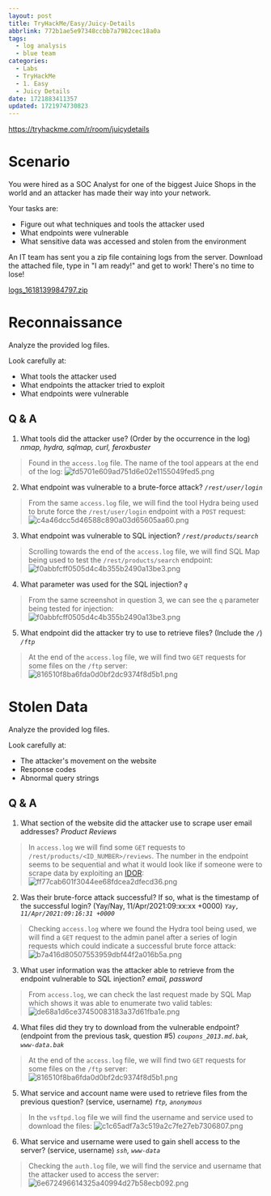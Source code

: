 ```yaml
---
layout: post
title: TryHackMe/Easy/Juicy-Details
abbrlink: 772b1ae5e97348ccbb7a7982cec18a0a
tags:
  - log analysis
  - blue team
categories:
  - Labs
  - TryHackMe
  - 1. Easy
  - Juicy Details
date: 1721883411357
updated: 1721974730823
---
```


<https://tryhackme.com/r/room/juicydetails>

# Scenario

You were hired as a SOC Analyst for one of the biggest Juice Shops in the world and an attacker has made their way into your network.

Your tasks are:

- Figure out what techniques and tools the attacker used
- What endpoints were vulnerable
- What sensitive data was accessed and stolen from the environment

An IT team has sent you a zip file containing logs from the server. Download the attached file, type in "I am ready!" and get to work! There's no time to lose!

[logs\_1618139984797.zip](/resources/c5ed34a903a142cb9f09329603a62b8a.zip)

# Reconnaissance

Analyze the provided log files.

Look carefully at:

- What tools the attacker used
- What endpoints the attacker tried to exploit
- What endpoints were vulnerable

## Q & A

1. What tools did the attacker use? (Order by the occurrence in the log)
   *nmap, hydra, sqlmap, curl, feroxbuster*

> Found in the `access.log` file. The name of the tool appears at the end of the log:
> ![fd5701e609ad751d6e02e1155049fed5.png](/resources/c396858935b647bfb92d99bbdf2acf2d.png)

2. What endpoint was vulnerable to a brute-force attack?
   *`/rest/user/login`*

> From the same `access.log` file, we will find the tool Hydra being used to brute force the `/rest/user/login` endpoint with a `POST` request:
> ![c4a46dcc5d46588c890a03d65605aa60.png](/resources/ea454cc6c8eb48ae83a82784e539d342.png)

3. What endpoint was vulnerable to SQL injection?
   *`/rest/products/search`*

> Scrolling towards the end of the `access.log` file, we will find SQL Map being used to test the `/rest/products/search` endpoint:
> ![f0abbfcff0505d4c4b355b2490a13be3.png](/resources/08e2ef06890b44fd99cf96a8dbee2358.png)

4. What parameter was used for the SQL injection?
   *`q`*

> From the same screenshot in question 3, we can see the `q` parameter being tested for injection:
> ![f0abbfcff0505d4c4b355b2490a13be3.png](/resources/08e2ef06890b44fd99cf96a8dbee2358.png)

5. What endpoint did the attacker try to use to retrieve files? (Include the `/`)
   *`/ftp`*

> At the end of the `access.log` file, we will find two `GET` requests for some files on the `/ftp` server:
> ![816510f8ba6fda0d0bf2dc9374f8d5b1.png](/resources/ac04c926499342faac25f16509fa213b.png)

# Stolen Data

Analyze the provided log files.

Look carefully at:

- The attacker's movement on the website
- Response codes
- Abnormal query strings

## Q & A

1. What section of the website did the attacker use to scrape user email addresses?
   *Product Reviews*

> In `access.log` we will find some `GET` requests to `/rest/products/<ID_NUMBER>/reviews`. The number in the endpoint seems to be sequential and what it would look like if someone were to scrape data by exploiting an [IDOR](https://portswigger.net/web-security/access-control/idor):
> ![ff77cab601f3044ee68fdcea2dfecd36.png](/resources/651af1bdbd444eaf948e74c0778fa8c9.png)

2. Was their brute-force attack successful? If so, what is the timestamp of the successful login? (Yay/Nay, 11/Apr/2021:09:xx:xx +0000)
   *`Yay, 11/Apr/2021:09:16:31 +0000`*

> Checking `access.log` where we found the Hydra tool being used, we will find a `GET` request to the admin panel after a series of login requests which could indicate a successful brute force attack:
> ![b7a416d80507553959dbf44f2a016b5a.png](/resources/f577a6c4a3a546e0b7f961ac86e43080.png)

3. What user information was the attacker able to retrieve from the endpoint vulnerable to SQL injection?
   *email, password*

> From `access.log`, we can check the last request made by SQL Map which shows it was able to enumerate two valid tables:
> ![de68a1d6ce37450083183a37d61fba1e.png](/resources/e8b3433f8f974c818c1c065ec4e9c387.png)

4. What files did they try to download from the vulnerable endpoint? (endpoint from the previous task, question #5)
   *`coupons_2013.md.bak`, `www-data.bak`*

> At the end of the `access.log` file, we will find two `GET` requests for some files on the `/ftp` server:
> ![816510f8ba6fda0d0bf2dc9374f8d5b1.png](/resources/ac04c926499342faac25f16509fa213b.png)

5. What service and account name were used to retrieve files from the previous question? (service, username)
   *`ftp`, `anonymous`*

> In the `vsftpd.log` file we will find the username and service used to download the files:
> ![c1c65adf7a3c519a2c7fe27eb7306807.png](/resources/25742863d8b74475a77fa9848ae8abfb.png)

6. What service and username were used to gain shell access to the server? (service, username)
   *`ssh`, `www-data`*

> Checking the `auth.log` file, we will find the service and username that the attacker used to access the server:
> ![6e672496614325a40994d27b58ecb092.png](/resources/257637e6ab4c4e209ab56b9e83245011.png)
